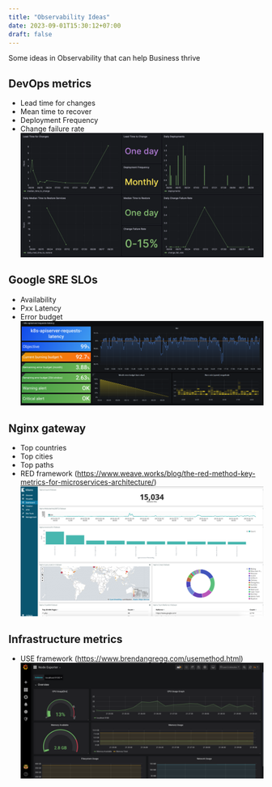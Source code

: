 ```yaml
---
title: "Observability Ideas"
date: 2023-09-01T15:30:12+07:00
draft: false
---
```


Some ideas in Observability that can help Business thrive

## DevOps metrics
- Lead time for changes
- Mean time to recover
- Deployment Frequency
- Change failure rate
![Alt text](image.png)

## Google SRE SLOs
- Availability
- Pxx Latency
- Error budget
![Alt text](image-1.png)

## Nginx gateway
- Top countries
- Top cities
- Top paths
- RED framework (https://www.weave.works/blog/the-red-method-key-metrics-for-microservices-architecture/)
![Alt text](image-2.png)

## Infrastructure metrics
- USE framework (https://www.brendangregg.com/usemethod.html)
![Alt text](image-3.png)